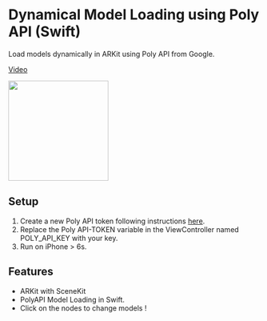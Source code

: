 # Dynamical Model Loading using Poly API (Swift)

Load models dynamically in ARKit using Poly API from Google.

[Video](https://streamable.com/obset)

<img src="poly.gif" width="200">

## Setup
1. Create a new Poly API token following instructions [here](https://developers.google.com/poly/develop/ios).
2. Replace the Poly API-TOKEN variable in the ViewController named POLY_API_KEY with your key.
3. Run on iPhone > 6s.

## Features
* ARKit with SceneKit
* PolyAPI Model Loading in Swift.
* Click on the nodes to change models !
